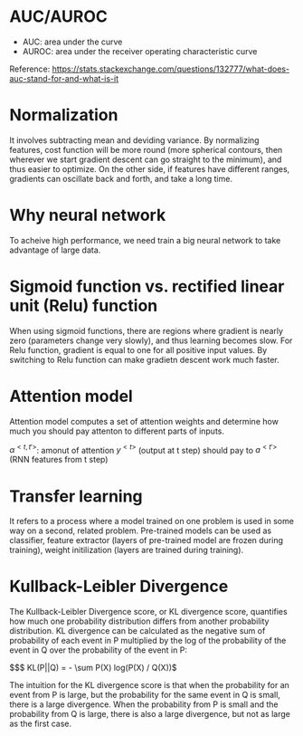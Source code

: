 # AUC/AUROC

- AUC: area under the curve
- AUROC: area under the receiver operating characteristic curve

Reference: https://stats.stackexchange.com/questions/132777/what-does-auc-stand-for-and-what-is-it

# Normalization

It involves subtracting mean and deviding variance. By normalizing features, cost function will be more round (more spherical contours, then wherever we start gradient descent can go straight to the minimum), and thus easier to optimize. On the other side, if features have different ranges, gradients can oscillate back and forth, and take a long time.

# Why neural network

To acheive high performance, we need train a big neural network to take advantage of large data.

# Sigmoid function vs. rectified linear unit (Relu) function

When using sigmoid functions, there are regions where gradient is nearly zero (parameters change very slowly), and thus learning becomes slow. For Relu function, gradient is equal to one for all positive input values. By switching to Relu function can make gradietn descent work much faster.

# Attention model

Attention model computes a set of attention weights and determine how much you should pay attenton to different parts of inputs.

$\alpha^{<t, t'>}$: amonut of attention $y^{<t>}$ (output at t step) should pay to $a^{<t'>}$ (RNN features from t step)
    

# Transfer learning

It refers to a process where a model trained on one problem is used in some way on a second, related problem. Pre-trained models can be used as classifier, feature extractor (layers of pre-trained model are frozen during training), weight initilization (layers are trained during training).

# Kullback-Leibler Divergence

The Kullback-Leibler Divergence score, or KL divergence score, quantifies how much one probability distribution differs from another probability distribution. KL divergence can be calculated as the negative sum of probability of each event in P multiplied by the log of the probability of the event in Q over the probability of the event in P:

$$$ KL(P||Q) = - \sum P(X) log(P(X) / Q(X))$

The intuition for the KL divergence score is that when the probability for an event from P is large, but the probability for the same event in Q is small, there is a large divergence. When the probability from P is small and the probability from Q is large, there is also a large divergence, but not as large as the first case.

